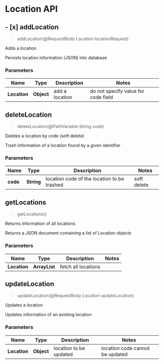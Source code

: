# Location API

<a name="addLocation"></a>
## - [x] **addLocation**
> addLocation(@RequestBody Location locationRequest)

Adds a location

Persists location information (JSON) into database

### Parameters

Name | Type | Description  | Notes
------------- | ------------- | ------------- | -------------
 **Location** | **Object** | add a location | do not specify value for code field
 
<a name="deleteLocation"></a>
## **deleteLocation**
> deleteLocation(@PathVariable String code)

Deletes a location by code (soft delete)

Trash information of a location found by a given identifier

### Parameters

Name | Type | Description  | Notes
------------- | ------------- | ------------- | -------------
 **code** | **String**| location code of the location to be trashed | soft delete
 
<a name="getLocations"></a>
## **getLocations**
> getLocations()

Returns information of all locations

Returns a JSON document containing a list of Location objects 

### Parameters

Name | Type | Description  | Notes
------------- | ------------- | ------------- | -------------
 **Location** | **ArrayList**| fetch all locations |
 
<a name="updateLocation"></a>
## **updateLocation**
> updateLocation(@RequestBody Location updateLocation)

Updates a location

Updates information of an existing location

### Parameters

Name | Type | Description  | Notes
------------- | ------------- | ------------- | -------------
 **Location** | **Object**| location to be updated | location code cannot be updated
 

